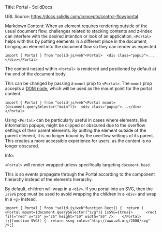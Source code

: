 Title: Portal - SolidDocs

URL Source: https://docs.solidjs.com/concepts/control-flow/portal

Markdown Content:
When an element requires rendering outside of the usual document flow, challenges related to stacking contents and z-index can interfere with the desired intention or look of an application. `<Portal>` helps with this by putting elements in a different place in the document, bringing an element into the document flow so they can render as expected.

```
import { Portal } from "solid-js/web"<Portal>  <div class="popup">...</div></Portal>
```

The content nested within `<Portal>` is rendered and positioned by default at the end of the document body.

This can be changed by passing a `mount` prop to `<Portal>`. The `mount` prop accepts a [DOM node](https://developer.mozilla.org/en-US/docs/Web/API/Node), which will be used as the mount point for the portal content.

```
import { Portal } from "solid-js/web"<Portal mount={document.querySelector("main")}>  <div class="popup">...</div></Portal>
```

Using `<Portal>` can be particularly useful in cases where elements, like information popups, might be clipped or obscured due to the overflow settings of their parent elements. By putting the element outside of the parent element, it is no longer bound by the overflow settings of its parent. This creates a more accessible experience for users, as the content is no longer obscured.

Info:

`<Portal>` will render wrapped unless specifically targeting `document.head`.

This is so events propagate through the Portal according to the component hierarchy instead of the elements hierarchy.

By default, children will wrap in a `<div>`. If you portal into an SVG, then the `isSVG` prop must be used to avoid wrapping the children in a `<div>` and wrap in a `<g>` instead.

```
import { Portal } from "solid-js/web"function Rect() {  return (    <Portal mount={document.querySelector("svg")} isSVG={true}>      <rect fill="red" x="25" y="25" height="50" width="50" />    </Portal>  );}function SVG() {  return <svg xmlns="http://www.w3.org/2000/svg" />;}
```
